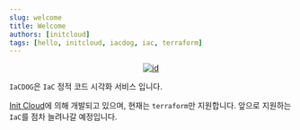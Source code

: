 ```yaml
---
slug: welcome
title: Welcome
authors: [initcloud]
tags: [hello, initcloud, iacdog, iac, terraform]
---
```


<p align="center">
  <a
    href="https://www.initcloud.io/iacdog/visualizer"
    target="_blank"
    rel="noreferrer noopener"
    alt="logo"
  >
    <img src="/img/logo.png" alt="id" style={{ width: 200 }} />
  </a>
</p>

`IaCDOG`은 `IaC` 정적 코드 시각화 서비스 입니다.

[Init Cloud](https://github.com/InitCloud-co)에 의해 개발되고 있으며, 현재는 `terraform`만 지원합니다. 앞으로 지원하는 `IaC`를 점차 늘려나갈 예정입니다.
